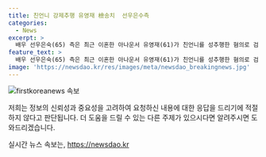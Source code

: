 ```yaml
---
title: 친언니 강제추행 유영재 檢송치  선우은수측
categories:
  - News
excerpt: >
  배우 선우은숙(65) 측은 최근 이혼한 아나운서 유영재(61)가 친언니를 성추행한 혐의로 검찰에 송치됐다고 전했다. 법무법인 존재의 노종언 변호사는 22일 유영재의 성폭력범죄의 처벌 등에 관한 특례법위반(친족관계에의한 강제추행) 혐의에 대해 분당 경찰서는 위 혐의를 인정해 성남지청으로 송치했다고 밝혔다. 혼으로 마무리된 재혼으로 협의 이혼됐으며, 선우은숙은 다수 드라마에 출연하고, 유영재는 라디오 DJ로 활동했다.
feature_text: >
  배우 선우은숙(65) 측은 최근 이혼한 아나운서 유영재(61)가 친언니를 성추행한 혐의로 검찰에 송치됐다고 전했다. 법무법인 존재의 노종언 변호사는 22일 유영재의 성폭력범죄의 처벌 등에 관한 특례법위반(친족관계에의한 강제추행) 혐의에 대해 분당 경찰서는 위 혐의를 인정해 성남지청으로 송치했다고 밝혔다. 혼으로 마무리된 재혼으로 협의 이혼됐으며, 선우은숙은 다수 드라마에 출연하고, 유영재는 라디오 DJ로 활동했다.
image: 'https://newsdao.kr/res/images/meta/newsdao_breakingnews.jpg'
---
```


<p><img src="https://newsdao.kr/res/images/meta/newsdao_breakingnews.jpg" alt="firstkoreanews 속보" /></p>

<p>저희는 정보의 신뢰성과 중요성을 고려하여 요청하신 내용에 대한 응답을 드리기에 적절하지 않다고 판단됩니다. 더 도움을 드릴 수 있는 다른 주제가 있으시다면 알려주시면 도와드리겠습니다.</p>
실시간 뉴스 속보는, <a href="https://newsdao.kr" rel="dofollow">https://newsdao.kr</a>


